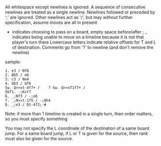 All whitespace except newlines is ignored. A sequence of consecutive newlines are treated as a single newline. Newlines followed or preceded by ';' are ignored.
Other newlines act as '/',  but may
without further specification, assume moves are all in present
- indicates choosing to pass on a board, empty space before/after ; _ indicates being unable to move on a timeline because it is not that player's turn there
Lowercase letters indicate relative offsets for T and L of destination.
Comments go from '?' to newline (and don't remove the newline)


sample:

```
1. e3 / Nf6
2. Bb5 / e6
3. c3 / Ne4
4. Qb3 / Qf6
5w. Q>>xt-4f7+ /    ? 5w. Q>>xT1f7+ /
5bT1. -;Kxf7
6. _;Nf3 / -;e6
7. _;N>>t-1f5 / -;Qh4
8. _;e3 / Qt-4f2;-#
```

Note: if more than 1 timeline is created in a single turn, then order matters, so you must specify something

You may not specify the L coordinate of the destination of a same board jump.
For a same board jump, if L or T is given for the source, then rank must also be given for the source.
